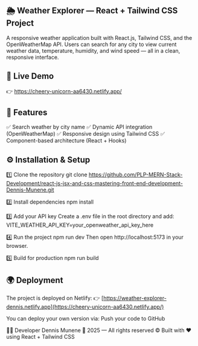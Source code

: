 ## 🌦️ Weather Explorer — React + Tailwind CSS Project
A responsive weather application built with React.js, Tailwind CSS, and the OpenWeatherMap API.
Users can search for any city to view current weather data, temperature, humidity, and wind speed — all in a clean, responsive interface.

## 🚀 Live Demo
👉 https://cheery-unicorn-aa6430.netlify.app/

## 🧠 Features
✅ Search weather by city name
✅ Dynamic API integration (OpenWeatherMap)
✅ Responsive design using Tailwind CSS
✅ Component-based architecture (React + Hooks)

## ⚙️ Installation & Setup
1️⃣ Clone the repository
git clone https://github.com/PLP-MERN-Stack-Development/react-js-jsx-and-css-mastering-front-end-development-Dennis-Munene.git

2️⃣ Install dependencies npm install

3️⃣ Add your API key 
Create a .env file in the root directory and add: VITE_WEATHER_API_KEY=your_openweather_api_key_here

4️⃣ Run the project npm run dev 
Then open http://localhost:5173 in your browser.

5️⃣ Build for production 
npm run build

## 🌍 Deployment
The project is deployed on Netlify: 
👉 [https://weather-explorer-dennis.netlify.app](https://cheery-unicorn-aa6430.netlify.app/)

You can deploy your own version via: 
Push your code to GitHub

🧑‍💻 Developer
Dennis Munene 📅 2025 — All rights reserved © Built with ❤️ using React + Tailwind CSS
